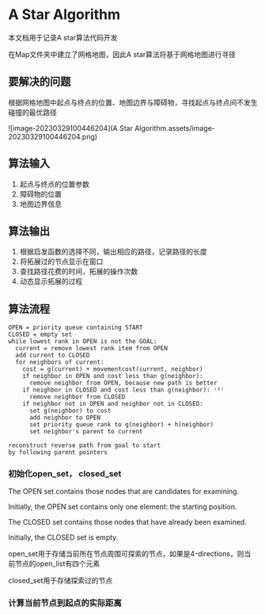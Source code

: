 # A Star Algorithm

本文档用于记录A star算法代码开发

在Map文件夹中建立了网格地图，因此A star算法将基于网格地图进行寻径



## 要解决的问题

根据网格地图中起点与终点的位置、地图边界与障碍物，寻找起点与终点间不发生碰撞的最优路径

![image-20230329100446204](A Star Algorithm.assets/image-20230329100446204.png)

## 算法输入

1. 起点与终点的位置参数
2. 障碍物的位置
3. 地图边界信息



## 算法输出

1. 根据启发函数的选择不同，输出相应的路径，记录路径的长度
2. 将拓展过的节点显示在窗口
3. 查找路径花费的时间，拓展的操作次数
4. 动态显示拓展的过程



## 算法流程

```
OPEN = priority queue containing START
CLOSED = empty set
while lowest rank in OPEN is not the GOAL:
  current = remove lowest rank item from OPEN
  add current to CLOSED
  for neighbors of current:
    cost = g(current) + movementcost(current, neighbor)
    if neighbor in OPEN and cost less than g(neighbor):
      remove neighbor from OPEN, because new path is better
    if neighbor in CLOSED and cost less than g(neighbor): ⁽²⁾
      remove neighbor from CLOSED
    if neighbor not in OPEN and neighbor not in CLOSED:
      set g(neighbor) to cost
      add neighbor to OPEN
      set priority queue rank to g(neighbor) + h(neighbor)
      set neighbor's parent to current

reconstruct reverse path from goal to start
by following parent pointers
```



### 初始化open_set， closed_set

The OPEN set contains those nodes that are candidates for examining.

Initially, the OPEN set contains only one element: the starting position.

The CLOSED set contains those nodes that have already been examined.

 Initially, the CLOSED set is empty. 

open_set用于存储当前所在节点周围可探索的节点，如果是4-directions，则当前节点的open_list有四个元素

closed_set用于存储探索过的节点



### 计算当前节点到起点的实际距离



























































